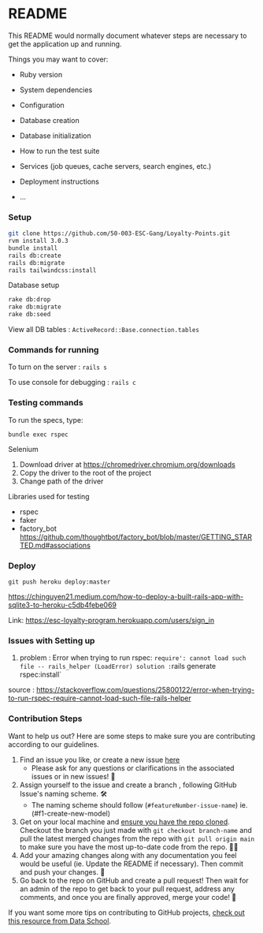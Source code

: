 # README

This README would normally document whatever steps are necessary to get the
application up and running.

Things you may want to cover:

* Ruby version

* System dependencies

* Configuration

* Database creation

* Database initialization

* How to run the test suite

* Services (job queues, cache servers, search engines, etc.)

* Deployment instructions

* ...

### Setup

```bash
git clone https://github.com/50-003-ESC-Gang/Loyalty-Points.git
rvm install 3.0.3
bundle install
rails db:create
rails db:migrate
rails tailwindcss:install
```

Database setup

```bash
rake db:drop
rake db:migrate
rake db:seed
```

View all DB tables : `ActiveRecord::Base.connection.tables`

### Commands for running

To turn on the server : `rails s`

To use console for debugging : `rails c`

### Testing commands

To run the specs, type:

```
bundle exec rspec
```

Selenium

1. Download driver at <https://chromedriver.chromium.org/downloads>
2. Copy the driver to the root of the project
3. Change path of the driver 

Libraries used for testing

* rspec
* faker
* factory_bot <https://github.com/thoughtbot/factory_bot/blob/master/GETTING_STARTED.md#associations>

### Deploy

`git push heroku deploy:master`

<https://chinguyen21.medium.com/how-to-deploy-a-built-rails-app-with-sqlite3-to-heroku-c5db4febe069>

Link: <https://esc-loyalty-program.herokuapp.com/users/sign_in>


### Issues with Setting up

1. problem :
Error when trying to run rspec: `require': cannot load such file -- rails_helper (LoadError)
solution :`rails generate rspec:install`

source :
<https://stackoverflow.com/questions/25800122/error-when-trying-to-run-rspec-require-cannot-load-such-file-rails-helper>

### Contribution Steps

Want to help us out? Here are some steps to make sure you are contributing according to our guidelines.

1. Find an issue you like, or create a new issue [here](https://github.com/50-003-ESC-Gang/Loyalty-Points/issues)
    * Please ask for any questions or clarifications in the associated issues or in new issues! 🤔
2. Assign yourself to the issue and create a branch , following GitHub Issue's naming scheme. 🛠️
    * The naming scheme should follow (`#featureNumber-issue-name`) ie. (#f1-create-new-model)
3. Get on your local machine and [ensure you have the repo cloned](https://docs.github.com/en/repositories/creating-and-managing-repositories/cloning-a-repository). Checkout the branch you just made with `git checkout branch-name` and pull the latest merged changes from the repo with `git pull origin main` to make sure you have the most up-to-date code from the repo. 👩‍💻
4. Add your amazing changes along with any documentation you feel would be useful (ie. Update the README if necessary). Then commit and push your changes. 🌟
5. Go back to the repo on GitHub and create a pull request! Then wait for an admin of the repo to get back to your pull request, address any comments, and once you are finally approved, merge your code! 🎉

If you want some more tips on contributing to GitHub projects, [check out this resource from Data School](https://www.dataschool.io/how-to-contribute-on-github/).
